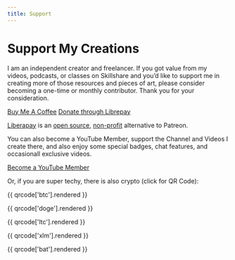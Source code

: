 ```yaml
---
title: Support
---
```


# Support My Creations

I am an independent creator and freelancer. If you got value from my videos, podcasts, or classes on Skillshare and you’d like to support me in creating more of those resources and pieces of art, please consider becoming a one-time or monthly contributor. Thank you for your consideration.

<div class="side-by-side">
  <a class="btn btn-block" href="/tea">Buy Me A Coffee</a>
  <a class="btn btn-block" href="/liberapay">Donate through Librepay</a>
</div>

[Liberapay](https://liberapay.com/) is an [open source](https://github.com/liberapay/liberapay.com), [non-profit](https://github.com/liberapay/liberapay.org) alternative to Patreon.

You can also become a YouTube Member, support the Channel and Videos I create there, and also enjoy some special badges, chat features, and occasionall exclusive videos.

<a class="btn btn-block" href="/member">Become a YouTube Member</a>

Or, if you are super techy, there is also crypto (click for QR Code):

{{ qrcode['btc'].rendered }}

{{ qrcode['doge'].rendered }}

{{ qrcode['ltc'].rendered }}

{{ qrcode['xlm'].rendered }}

{{ qrcode['bat'].rendered }}

